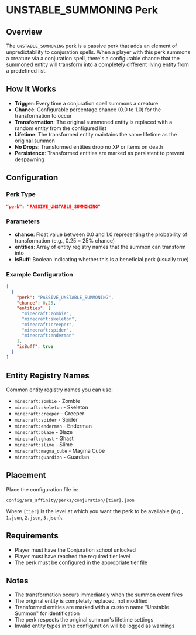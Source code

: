 # UNSTABLE_SUMMONING Perk

## Overview
The `UNSTABLE_SUMMONING` perk is a passive perk that adds an element of unpredictability to conjuration spells. When a player with this perk summons a creature via a conjuration spell, there's a configurable chance that the summoned entity will transform into a completely different living entity from a predefined list.

## How It Works
- **Trigger**: Every time a conjuration spell summons a creature
- **Chance**: Configurable percentage chance (0.0 to 1.0) for the transformation to occur
- **Transformation**: The original summoned entity is replaced with a random entity from the configured list
- **Lifetime**: The transformed entity maintains the same lifetime as the original summon
- **No Drops**: Transformed entities drop no XP or items on death
- **Persistence**: Transformed entities are marked as persistent to prevent despawning

## Configuration

### Perk Type
```json
"perk": "PASSIVE_UNSTABLE_SUMMONING"
```

### Parameters
- **chance**: Float value between 0.0 and 1.0 representing the probability of transformation (e.g., 0.25 = 25% chance)
- **entities**: Array of entity registry names that the summon can transform into
- **isBuff**: Boolean indicating whether this is a beneficial perk (usually true)

### Example Configuration
```json
[
  {
    "perk": "PASSIVE_UNSTABLE_SUMMONING",
    "chance": 0.25,
    "entities": [
      "minecraft:zombie",
      "minecraft:skeleton",
      "minecraft:creeper",
      "minecraft:spider",
      "minecraft:enderman"
    ],
    "isBuff": true
  }
]
```

## Entity Registry Names
Common entity registry names you can use:
- `minecraft:zombie` - Zombie
- `minecraft:skeleton` - Skeleton
- `minecraft:creeper` - Creeper
- `minecraft:spider` - Spider
- `minecraft:enderman` - Enderman
- `minecraft:blaze` - Blaze
- `minecraft:ghast` - Ghast
- `minecraft:slime` - Slime
- `minecraft:magma_cube` - Magma Cube
- `minecraft:guardian` - Guardian

## Placement
Place the configuration file in:
```
config/ars_affinity/perks/conjuration/[tier].json
```

Where `[tier]` is the level at which you want the perk to be available (e.g., `1.json`, `2.json`, `3.json`).

## Requirements
- Player must have the Conjuration school unlocked
- Player must have reached the required tier level
- The perk must be configured in the appropriate tier file

## Notes
- The transformation occurs immediately when the summon event fires
- The original entity is completely replaced, not modified
- Transformed entities are marked with a custom name "Unstable Summon" for identification
- The perk respects the original summon's lifetime settings
- Invalid entity types in the configuration will be logged as warnings